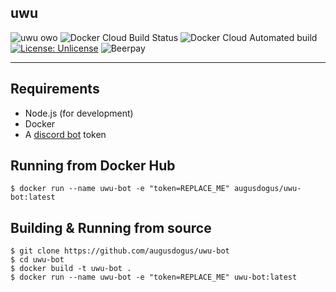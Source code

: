 ## uwu

![uwu owo](https://img.shields.io/badge/uwu-owo-success) ![Docker Cloud Build Status](https://img.shields.io/docker/cloud/build/augusdogus/uwu-bot) ![Docker Cloud Automated build](https://img.shields.io/docker/cloud/automated/augusdogus/uwu-bot) [![License: Unlicense](https://img.shields.io/badge/license-Unlicense-blue.svg)](http://unlicense.org/) ![Beerpay](https://img.shields.io/beerpay/AugusDogus/uwu-bot) 

---
## Requirements

- Node.js (for development)
- Docker
- A [discord bot](https://discordapp.com/developers/applications/) token

## Running from Docker Hub

    $ docker run --name uwu-bot -e "token=REPLACE_ME" augusdogus/uwu-bot:latest

## Building & Running from source

    $ git clone https://github.com/augusdogus/uwu-bot
    $ cd uwu-bot
    $ docker build -t uwu-bot .
    $ docker run --name uwu-bot -e "token=REPLACE_ME" uwu-bot:latest